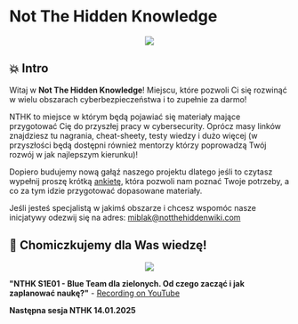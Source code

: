 # Not The Hidden Knowledge

<p align="center">
  <img src="https://raw.githubusercontent.com/notthehiddenwiki/NTHW/nthw/.github/NTHK.png">
</p>


💥 Intro
-----

Witaj w **Not The Hidden Knowledge**! Miejscu, które pozwoli Ci się rozwinąć w wielu obszarach cyberbezpieczeństwa i to zupełnie za darmo! 

NTHK to miejsce w którym będą pojawiać się materiały mające przygotować Cię do przyszłej pracy w cybersecurity. Oprócz masy linków znajdziesz tu nagrania, cheat-sheety, testy wiedzy i dużo więcej (w przyszłości będą dostępni również mentorzy którzy poprowadzą Twój rozwój w jak najlepszym kierunku)!

Dopiero budujemy nową gałąź naszego projektu dlatego jeśli to czytasz wypełnij proszę krótką [ankietę](https://forms.gle/NHkNJTCHZqAUktij8), która pozwoli nam poznać Twoje potrzeby, a co za tym idzie przygotować dopasowane materiały.

Jeśli jesteś specjalistą w jakimś obszarze i chcesz wspomóc nasze inicjatywy odezwij się na adres: [miblak@notthehiddenwiki.com](mailto:miblak@notthehiddenwiki.com)


🏫 Chomiczkujemy dla Was wiedzę!
-----

<p align="center">
  <img src="https://raw.githubusercontent.com/notthehiddenwiki/NTHW/nthw/.github/NTHW_ft._NTHK.png">
</p>

**"NTHK S1E01 - Blue Team dla zielonych. Od czego zacząć i jak zaplanować naukę?"** - [Recording on YouTube](https://www.youtube.com/watch?v=I1xutYHjAnY)

**Następna sesja NTHK 14.01.2025**